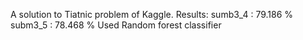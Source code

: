A solution to Tiatnic problem of Kaggle.
Results:
sumb3_4 : 79.186 %
subm3_5 : 78.468 %
Used Random forest classifier